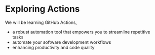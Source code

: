 # Exploring Actions
We will be learning GitHub Actions,
- a robust automation tool that empowers you to streamline repetitive tasks
- automate your software development workflows
- enhancing productivity and code quality

